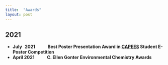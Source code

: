 ```yaml
---
title:  "Awards"
layout: post
---
```

## 2021
   - **July&#160;&#8201; 2021** &#8195; &#8195; **Best Poster Presentation Award in [CAPEES](http://www.capees.org/bylaws.html) Student E-Poster Competition**
   - **April 2021** &#8195; &#8195; **C. Ellen Gonter Environmental Chemistry Awards**
  
              
